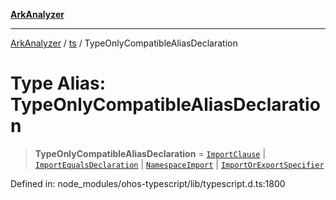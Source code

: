 [**ArkAnalyzer**](../../../../README.md)

***

[ArkAnalyzer](../../../../globals.md) / [ts](../README.md) / TypeOnlyCompatibleAliasDeclaration

# Type Alias: TypeOnlyCompatibleAliasDeclaration

> **TypeOnlyCompatibleAliasDeclaration** = [`ImportClause`](../interfaces/ImportClause.md) \| [`ImportEqualsDeclaration`](../interfaces/ImportEqualsDeclaration.md) \| [`NamespaceImport`](../interfaces/NamespaceImport.md) \| [`ImportOrExportSpecifier`](ImportOrExportSpecifier.md)

Defined in: node\_modules/ohos-typescript/lib/typescript.d.ts:1800

